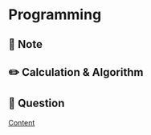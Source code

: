 # Programming

## 📓 Note



## ✏️ Calculation & Algorithm


## 🔎 Question

[Content](https://github.com/kiaky0/Programming/blob/main/Question/0_Table_Contain.md)

